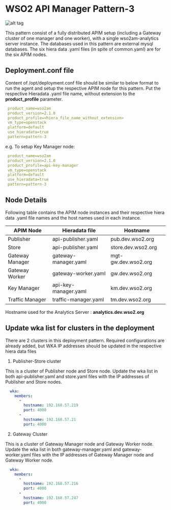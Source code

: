 # WSO2 API Manager Pattern-3


![alt tag](https://github.com/rmsamitha/puppet-apim/blob/v2.1.0/wso2am/patterns/design/am-2.1.0-pattern-3.png)

This pattern consist of a fully distributed APIM setup (including a Gateway cluster of one manager and one worker), with
 a single wso2am-analytics server instance. The databases used in this pattern are external mysql databases.
The six hiera data .yaml files (in spite of common.yaml) are for the six APIM nodes.


## Deployment.conf file

Content of /opt/deployment.conf file should be similar to below format to run the agent and setup the respective APIM
 node for this pattern. Put the respective Hieradata .yaml file name, without extension to the
 **product_profile** parameter.

```yaml
 product_name=wso2am
 product_version=2.1.0
 product_profile=<hiera_file_name_without_extension>
 vm_type=openstack
 platform=default
 use_hieradata=true
 pattern=pattern-3
```
e.g. To setup Key Manager node:

```yaml
 product_name=wso2am
 product_version=2.1.0
 product_profile=api-key-manager
 vm_type=openstack
 platform=default
 use_hieradata=true
 pattern=pattern-3
```

## Node Details

Following table contains the APIM node instances and their respective hiera data .yaml file names and the host names used in each instance.

   APIM Node        | Hieradata file        | Hostname
  ------------------|---------------------- |----------------------
   Publisher        | api-publisher.yaml    | pub.dev.wso2.org
   Store            | api-publisher.yaml    | store.dev.wso2.org
   Gateway Manager  | gateway-manager.yaml  | mgt-gw.dev.wso2.org
   Gateway Worker   | gateway-worker.yaml   | gw.dev.wso2.org
   Key Manager      | api-key-manager.yaml  | km.dev.wso2.org
   Traffic Manager  | traffic-manager.yaml  | tm.dev.wso2.org

Hostname used for the Analytics Server : **analytics.dev.wso2.org**


## Update wka list for clusters in the deployment

There are 2 clusters in this deployment pattern. Required configurations are already added, but WKA IP addresses
should be updated in the respective hiera data files

1. Publisher-Store cluster

This is a cluster of Publisher node and Store node.
Update the wka list in both api-publisher.yaml and store.yaml files with the IP addresses of Publisher and Store nodes.
```yaml
  wka:
    members:
      -
        hostname: 192.168.57.219
        port: 4000
      -
        hostname: 192.168.57.21
        port: 4000
```
2. Gateway Cluster

This is a cluster of Gateway Manager node and Gateway Worker node.
Update the wka list in both gateway-manager.yaml and gateway-worker.yaml files with the IP addresses of Gateway Manager node and Gateway Worker node.
```yaml
  wka:
    members:
      -
        hostname: 192.168.57.216
        port: 4000
      -
        hostname: 192.168.57.247
        port: 4000
```